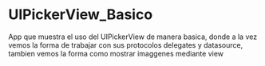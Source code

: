 UIPickerView_Basico
===================

App que muestra el uso del UIPickerView de manera basica, donde a la vez vemos la forma de trabajar con sus protocolos delegates y datasource, tambien vemos la forma como mostrar imaggenes mediante view
